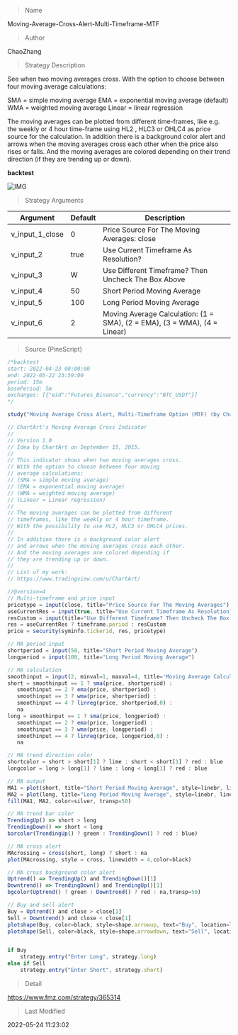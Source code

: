 
> Name

Moving-Average-Cross-Alert-Multi-Timeframe-MTF

> Author

ChaoZhang

> Strategy Description

See when two moving averages cross. With the option to choose between four moving average calculations:

SMA = simple moving average
EMA = exponential moving average (default)
WMA = weighted moving average
Linear = linear regression

The moving averages can be plotted from different time-frames, like e.g. the weekly or 4 hour time-frame using HL2 , HLC3 or OHLC4 as price source for the calculation. In addition there is a background color alert and arrows when the moving averages cross each other when the price also rises or falls. And the moving averages are colored depending on their trend direction (if they are trending up or down).



**backtest**

 ![IMG](https://www.fmz.com/upload/asset/177719604d95d13a9de.png) 

> Strategy Arguments



|Argument|Default|Description|
|----|----|----|
|v_input_1_close|0|Price Source For The Moving Averages: close|high|low|open|hl2|hlc3|hlcc4|ohlc4|
|v_input_2|true|Use Current Timeframe As Resolution?|
|v_input_3|W|Use Different Timeframe? Then Uncheck The Box Above|
|v_input_4|50|Short Period Moving Average|
|v_input_5|100|Long Period Moving Average|
|v_input_6|2|Moving Average Calculation: (1 = SMA), (2 = EMA), (3 = WMA), (4 = Linear)|


> Source (PineScript)

``` javascript
/*backtest
start: 2022-04-23 00:00:00
end: 2022-05-22 23:59:00
period: 15m
basePeriod: 5m
exchanges: [{"eid":"Futures_Binance","currency":"BTC_USDT"}]
*/

study("Moving Average Cross Alert, Multi-Timeframe Option (MTF) (by ChartArt)", shorttitle="CA_-_MA_cross", overlay=true)

// ChartArt's Moving Average Cross Indicator
//
// Version 1.0
// Idea by ChartArt on September 15, 2015.
//
// This indicator shows when two moving averages cross.
// With the option to choose between four moving
// average calculations:
// (SMA = simple moving average)
// (EMA = exponential moving average)
// (WMA = weighted moving average)
// (Linear = Linear regression)
//
// The moving averages can be plotted from different
// timeframes, like the weekly or 4 hour timeframe.
// With the possibility to use HL2, HLC3 or OHLC4 prices.
// 
// In addition there is a background color alert
// and arrows when the moving averages cross each other.
// And the moving averages are colored depending if
// they are trending up or down.
//
// List of my work: 
// https://www.tradingview.com/u/ChartArt/

//@version=4
// Multi-timeframe and price input
pricetype = input(close, title="Price Source For The Moving Averages")
useCurrentRes = input(true, title="Use Current Timeframe As Resolution?")
resCustom = input(title="Use Different Timeframe? Then Uncheck The Box Above", defval="W")
res = useCurrentRes ? timeframe.period : resCustom
price = security(syminfo.tickerid, res, pricetype)

// MA period input
shortperiod = input(50, title="Short Period Moving Average")
longperiod = input(100, title="Long Period Moving Average")

// MA calculation
smoothinput = input(2, minval=1, maxval=4, title='Moving Average Calculation: (1 = SMA), (2 = EMA), (3 = WMA), (4 = Linear)')
short = smoothinput == 1 ? sma(price, shortperiod) :
   smoothinput == 2 ? ema(price, shortperiod) :
   smoothinput == 3 ? wma(price, shortperiod) :
   smoothinput == 4 ? linreg(price, shortperiod,0) :
   na
long = smoothinput == 1 ? sma(price, longperiod) :
   smoothinput == 2 ? ema(price, longperiod) :
   smoothinput == 3 ? wma(price, longperiod) :
   smoothinput == 4 ? linreg(price, longperiod,0) :
   na

// MA trend direction color
shortcolor = short > short[1] ? lime : short < short[1] ? red : blue
longcolor = long > long[1] ? lime : long < long[1] ? red : blue

// MA output
MA1 = plot(short, title="Short Period Moving Average", style=linebr, linewidth=2, color=shortcolor)
MA2 = plot(long, title="Long Period Moving Average", style=linebr, linewidth=4, color=longcolor)
fill(MA1, MA2, color=silver, transp=50)

// MA trend bar color
TrendingUp() => short > long 
TrendingDown() => short < long 
barcolor(TrendingUp() ? green : TrendingDown() ? red : blue)

// MA cross alert
MAcrossing = cross(short, long) ? short : na
plot(MAcrossing, style = cross, linewidth = 4,color=black)

// MA cross background color alert
Uptrend() => TrendingUp() and TrendingDown()[1]
Downtrend() => TrendingDown() and TrendingUp()[1]
bgcolor(Uptrend() ? green : Downtrend() ? red : na,transp=50)

// Buy and sell alert
Buy = Uptrend() and close > close[1]
Sell = Downtrend() and close < close[1]
plotshape(Buy, color=black, style=shape.arrowup, text="Buy", location=location.bottom)
plotshape(Sell, color=black, style=shape.arrowdown, text="Sell", location=location.top)


if Buy
    strategy.entry("Enter Long", strategy.long)
else if Sell
    strategy.entry("Enter Short", strategy.short)
```

> Detail

https://www.fmz.com/strategy/365314

> Last Modified

2022-05-24 11:23:02
